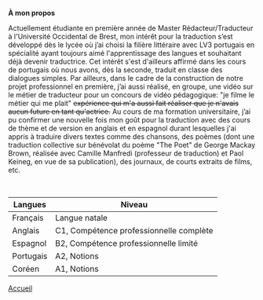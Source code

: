 **À mon propos**

Actuellement étudiante en première année de Master Rédacteur/Traducteur à l'Université Occidental de Brest, mon intérêt pour la traduction s’est développé dès le lycée où j’ai choisi la filière littéraire avec LV3 portugais en spécialité ayant toujours aimé l'apprentissage des langues et souhaitant déjà devenir traductrice. Cet intérêt s'est d'ailleurs affirmé dans les cours de portugais où nous avons, dès la seconde, traduit en classe des dialogues simples. Par ailleurs, dans le cadre de la construction de notre projet professionnel en première, j’ai aussi réalisé, en groupe, une vidéo sur le métier de traducteur pour un concours de vidéo pédagogique: "je filme le métier qui me plait" ~~expérience qui m'a aussi fait réaliser que je n'avais aucun future en tant qu'actrice.~~ 
Au cours de ma formation universitaire, j’ai pu confirmer une nouvelle fois mon goût pour la traduction avec des cours de thème et de version en anglais et en espagnol durant lesquelles j'ai appris à traduire divers textes comme des chansons, des poèmes (dont une traduction collective sur bénévolat du poème "The Poet" de George Mackay Brown, réalisée avec Camille Manfredi (professeur de traduction) et Paol Keineg, en vue de sa publication), des journaux, de courts extraits de films, etc.

&nbsp;

Langues       | Niveau
------------- | ----------------------------------------
Français      | Langue natale
Anglais       | C1, Compétence professionnelle complète
Espagnol      | B2,  Compétence professionnelle limité
Portugais     | A2, Notions
Coréen        | A1, Notions

[Accueil](./index.md)
